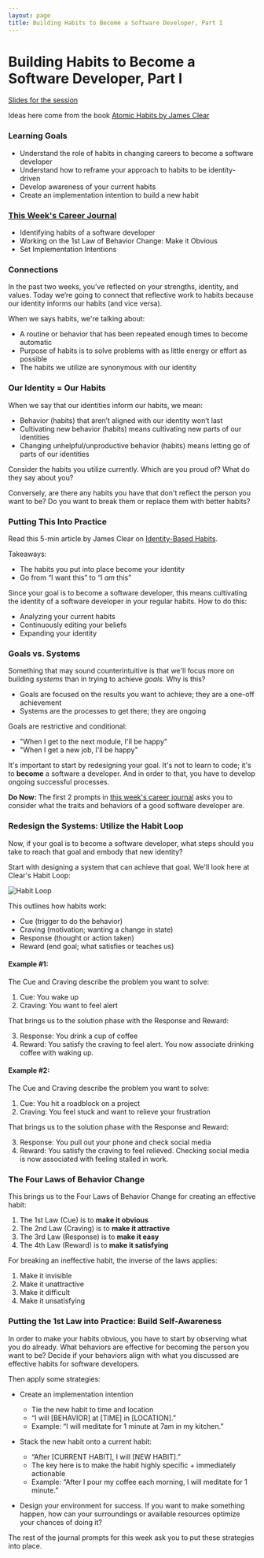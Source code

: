 ```yaml
---
layout: page
title: Building Habits to Become a Software Developer, Part I
---
```


# Building Habits to Become a Software Developer, Part I

[Slides for the session](https://docs.google.com/presentation/d/1BwXUyaDs4Ms9v8i9Iye3I3XnGirTpLgQxOzglAEw_Wc/edit?usp=sharing)

Ideas here come from the book [Atomic Habits by James Clear](https://bookshop.org/books/atomic-habits-an-easy-proven-way-to-build-good-habits-break-bad-ones/9780735211292)

### Learning Goals
* Understand the role of habits in changing careers to become a software developer
* Understand how to reframe your approach to habits to be identity-driven
* Develop awareness of your current habits
* Create an implementation intention to build a new habit

### [This Week's Career Journal](https://github.com/turingschool/career-development-curriculum-site/blob/master/module_one/mod1_career_journal_prompts.md#week-3)
* Identifying habits of a software developer
* Working on the 1st Law of Behavior Change: Make it Obvious
* Set Implementation Intentions

### Connections
In the past two weeks, you’ve reflected on your strengths, identity, and values. Today we’re going to connect that reflective work to habits because our identity informs our habits (and vice versa).

When we says habits, we're talking about:

* A routine or behavior that has been repeated enough times to become automatic
* Purpose of habits is to solve problems with as little energy or effort as possible
* The habits we utilize are synonymous with our identity

### Our Identity = Our Habits
When we say that our identities inform our habits, we mean:

* Behavior (habits) that aren’t aligned with our identity won’t last
* Cultivating new behavior (habits) means cultivating new parts of our identities
* Changing unhelpful/unproductive behavior (habits) means letting go of parts of our identities

Consider the habits you utilize currently. Which are you proud of? What do they say about you? 

Conversely, are there any habits you have that don't reflect the person you want to be? Do you want to break them or replace them with better habits?

### Putting This Into Practice
Read this 5-min article by James Clear on [Identity-Based Habits](https://jamesclear.com/identity-based-habits).

Takeaways:
* The habits you put into place become your identity
* Go from “I want this” to “I *am* this”

Since your goal is to become a software developer, this means cultivating the identity of a software developer in your regular habits. How to do this:

* Analyzing your current habits
* Continuously editing your beliefs
* Expanding your identity

### Goals vs. Systems
Something that may sound counterintuitive is that we'll focus more on building *systems* than in trying to achieve *goals.* Why is this?

* Goals are focused on the results you want to achieve; they are a one-off achievement
* Systems are the processes to get there; they are ongoing

Goals are restrictive and conditional:
  * "When I get to the next module, I'll be happy"
  * "When I get a new job, I'll be happy"

It's important to start by redesigning your goal. It's not to learn to code; it's to **become** a software a developer. And in order to that, you have to develop ongoing successful processes.

**Do Now:** The first 2 prompts in [this week's career journal](https://github.com/turingschool/career-development-curriculum-site/blob/master/module_one/mod1_career_journal_prompts.md#week-3) asks you to consider what the traits and behaviors of a good software developer are.

### Redesign the Systems: Utilize the Habit Loop
Now, if your goal is to become a software developer, what steps should you take to reach that goal and embody that new identity?

Start with designing a system that can achieve that goal. We'll look here at Clear's Habit Loop:

![Habit Loop](https://github.com/turingschool/career-development-curriculum-site/blob/master/images/habit-loop.png)

This outlines how habits work:

* Cue (trigger to do the behavior)
* Craving (motivation; wanting a change in state)
* Response (thought or action taken)
* Reward (end goal; what satisfies or teaches us)

#### Example #1:
The Cue and Craving describe the problem you want to solve:

1. Cue: You wake up
2. Craving: You want to feel alert

That brings us to the solution phase with the Response and Reward:

3. Response: You drink a cup of coffee
4. Reward: You satisfy the craving to feel alert. You now associate drinking coffee with waking up.

#### Example #2:
The Cue and Craving describe the problem you want to solve:

1. Cue: You hit a roadblock on a project
2. Craving: You feel stuck and want to relieve your frustration

That brings us to the solution phase with the Response and Reward:

3. Response: You pull out your phone and check social media
4. Reward: You satisfy the craving to feel relieved. Checking social media is now associated with feeling stalled in work.

### The Four Laws of Behavior Change
This brings us to the Four Laws of Behavior Change for creating an effective habit:

1. The 1st Law (Cue) is to **make it obvious**
2. The 2nd Law (Craving) is to **make it attractive**
3. The 3rd Law (Response) is to **make it easy**
4. The 4th Law (Reward) is to **make it satisfying**

For breaking an ineffective habit, the inverse of the laws applies:

1. Make it invisible
2. Make it unattractive
3. Make it difficult
4. Make it unsatisfying

### Putting the 1st Law into Practice: Build Self-Awareness
In order to make your habits obvious, you have to start by observing what you do already. What behaviors are effective for becoming the person you want to be?
Decide if your behaviors align with what you discussed are effective habits for software developers. 

Then apply some strategies:

* Create an implementation intention
  * Tie the new habit to time and location
  * “I will [BEHAVIOR] at [TIME] in [LOCATION].” 
  * Example: “I will meditate for 1 minute at 7am in my kitchen.”

* Stack the new habit onto a current habit:
  * “After [CURRENT HABIT], I will [NEW HABIT].”
  * The key here is to make the habit highly specific + immediately actionable
  * Example: “After I pour my coffee each morning, I will meditate for 1 minute.”

* Design your environment for success. If you want to make something happen, how can your surroundings or available resources optimize your chances of doing it?

The rest of the journal prompts for this week ask you to put these strategies into place. 
